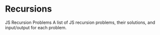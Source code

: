 # Recursions
JS Recursion Problems
A list of JS recursion problems, their solutions, and input/output for each problem.

